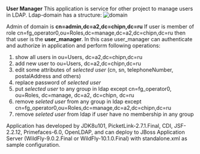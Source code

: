 **User Manager**
This application is service for other project to manage users in LDAP.
Ldap-domain has a structure:
![domain](https://github.com/arkan-nk/UserManager/tree/master/doc/domain.png)


Admin of domain is **cn=admin,dc=a2,dc=chipn,dc=ru**
If user is member of role cn=fg_operator0,ou=Roles,dc=manage,dc=a2,dc=chipn,dc=ru
then that user is the **user_manager**.
In this case user_manager can authenticate and authorize in application and perform following operations:

 1. show all users in ou=Users, dc=a2,dc=chipn,dc=ru 
 2. add new user to ou=Users, dc=a2,dc=chipn,dc=ru 
 3. edit some attributes of *selected user* (cn, sn, telephoneNumber, postalAddress and others) 
 4. replace password of *selected user* 
 5. put *selected user* to any group in ldap except сn=fg_operator0, ou=Roles, dc=manage, dc=a2, dc=chipn, dc=ru 
 6. remove *seleted user* from any group in ldap except  cn=fg_operator0,ou=Roles,dc=manage,dc=a2,dc=chipn,dc=ru 
 7. remove *seleted user* from ldap if user have no membership in any group

Application has developed by JDK8u101, PicketLink-2.7.1.Final, CDI, JSF-2.2.12,
Primefaces-6.0, OpenLDAP, and can deploy to JBoss Application Server
(WildFly-9.0.2.Final or WildFly-10.1.0.Final) with standalone.xml as sample configuration. 



